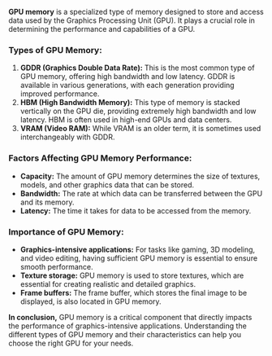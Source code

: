 **GPU memory** is a specialized type of memory designed to store and access data used by the Graphics Processing Unit (GPU). It plays a crucial role in determining the performance and capabilities of a GPU.

### Types of GPU Memory:

1. **GDDR (Graphics Double Data Rate):** This is the most common type of GPU memory, offering high bandwidth and low latency. GDDR is available in various generations, with each generation providing improved performance.
2. **HBM (High Bandwidth Memory):** This type of memory is stacked vertically on the GPU die, providing extremely high bandwidth and low latency. HBM is often used in high-end GPUs and data centers.
3. **VRAM (Video RAM):** While VRAM is an older term, it is sometimes used interchangeably with GDDR.

### Factors Affecting GPU Memory Performance:

- **Capacity:** The amount of GPU memory determines the size of textures, models, and other graphics data that can be stored.
- **Bandwidth:** The rate at which data can be transferred between the GPU and its memory.
- **Latency:** The time it takes for data to be accessed from the memory.

### Importance of GPU Memory:

- **Graphics-intensive applications:** For tasks like gaming, 3D modeling, and video editing, having sufficient GPU memory is essential to ensure smooth performance.
- **Texture storage:** GPU memory is used to store textures, which are essential for creating realistic and detailed graphics.
- **Frame buffers:** The frame buffer, which stores the final image to be displayed, is also located in GPU memory.

**In conclusion,** GPU memory is a critical component that directly impacts the performance of graphics-intensive applications. Understanding the different types of GPU memory and their characteristics can help you choose the right GPU for your needs.
